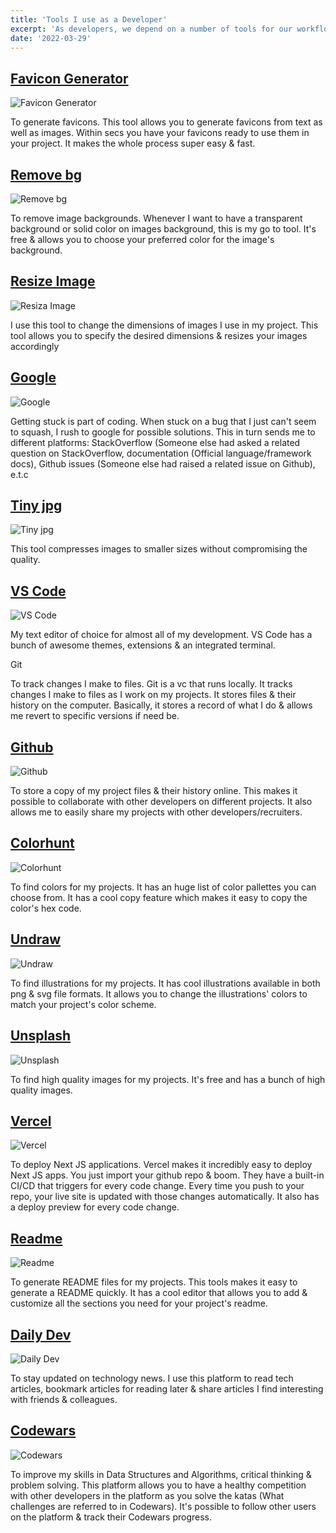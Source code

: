 ```yaml
---
title: 'Tools I use as a Developer'
excerpt: 'As developers, we depend on a number of tools for our workflow. These tools ease our jobs & increase our productivity. The following is a list of tools I regularly use to get my job done. These tools are not in any order whatsoever.'
date: '2022-03-29'
---
```


## [Favicon Generator](https://favicon.io/) 
![Favicon Generator](/images/posts/tools-i-use-as-a-developer.jpg)

To generate favicons. This tool allows you to generate favicons from text as well as images. Within secs you have your favicons ready to use them in your project. It  makes the whole process super easy & fast.

## [Remove bg](https://remove.bg/) 

![Remove bg](/images/posts/tools-i-use-as-a-developer.jpg)

To remove image backgrounds. Whenever I want to have a transparent background or solid color on images background, this is my go to tool. It's  free & allows you to choose your preferred color for the image's background.  

## [Resize Image](https://resizeimage.net/) 

![Resiza Image](/images/posts/tools-i-use-as-a-developer.jpg)

I use this tool to change the dimensions of images I use in my project. This tool allows you to specify the desired dimensions & resizes your images accordingly

## [Google](https://www.google.com/) 

![Google](/images/posts/tools-i-use-as-a-developer.jpg)

Getting stuck is part of coding. When stuck on a bug that I just can't seem to squash, I rush to google for possible solutions. This in turn sends me to different platforms: StackOverflow (Someone else had asked a related question on StackOverflow, documentation (Official language/framework docs), Github issues (Someone else had raised a related issue on Github), e.t.c

## [Tiny jpg](https://tinyjpg.com/) 

![Tiny jpg](/images/posts/tools-i-use-as-a-developer.jpg)

This tool compresses images to smaller sizes without compromising the quality. 

## [VS Code](https://code.visualstudio.com/) 

![VS Code](/images/posts/tools-i-use-as-a-developer.jpg)

My text editor of choice for almost all of my development. VS Code has a bunch of awesome themes, extensions & an integrated terminal. 

Git

To track changes I make to files. Git is a vc that runs locally. It tracks changes I make to files as I work on my projects. It stores files & their history on the computer. Basically, it stores a record of what I do & allows me revert to specific versions if need be.

## [Github](https://github.com/) 

![Github](/images/posts/tools-i-use-as-a-developer.jpg)

To store a copy of my project files & their history online. This makes it possible to collaborate with other developers on different projects. It also allows me to easily share my projects with other developers/recruiters.

## [Colorhunt](https://colorhunt.co/) 

![Colorhunt](/images/posts/tools-i-use-as-a-developer.jpg)

To find colors for my projects. It has an huge list of color pallettes you can choose from. It has a cool copy feature which makes it easy to copy the color's hex code.

## [Undraw](https://undraw.co/illustrations)

![Undraw](/images/posts/tools-i-use-as-a-developer.jpg)

To find illustrations for my projects. It has cool illustrations available in both png & svg file formats. It allows you to change the illustrations' colors to match your project's color scheme.

## [Unsplash](https://unsplash.com/) 

![Unsplash](/images/posts/tools-i-use-as-a-developer.jpg)

To find high quality images for my projects. It's free and has a bunch of high quality images.

## [Vercel](https://vercel.com/) 

![Vercel](/images/posts/tools-i-use-as-a-developer.jpg)

To deploy Next JS applications. Vercel makes it incredibly easy to deploy Next JS apps. You just import your github repo & boom. They have a built-in CI/CD that triggers for every code change. Every time you push to your repo, your live site is updated with those changes automatically. It also has a deploy preview for every code change.

## [Readme](https://readme.so/)

![Readme](/images/posts/tools-i-use-as-a-developer.jpg)

To generate README files for my projects. This tools makes it easy to generate a README quickly. It has a cool editor that allows you to add & customize all the sections you need for your project's readme.

## [Daily Dev](https://app.daily.dev/)

![Daily Dev](/images/posts/tools-i-use-as-a-developer.jpg)

To stay updated on technology news. I use this platform to read tech articles, bookmark articles for reading later & share articles I find interesting with friends & colleagues.

## [Codewars](https://www.codewars.com/)

![Codewars](/images/posts/tools-i-use-as-a-developer.jpg)

To improve my skills in Data Structures and Algorithms, critical thinking & problem solving. This platform allows you to have a healthy competition with other developers in the platform as you solve the katas (What challenges are referred to in Codewars). It's possible to follow other users on the platform & track their Codewars progress.